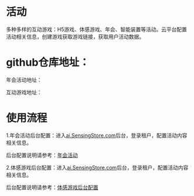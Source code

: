 # 活动

多种多样的互动游戏：H5游戏、体感游戏、年会、智能装置等活动。云平台配置活动相关信息，创建游戏获取游戏链接，获取用户活动数据。


#  github仓库地址：

年会活动地址：

互动游戏地址：

# 使用流程

1.年会活动后台配置：进入[ai.SensingStore.com](https://ai.sensingstore.com/)后台，登录租户，配置活动内容相关信息。
   
 后台配置说明请参考：[年会活动](https://github.com/troncell/SensingDocs/blob/main/Docs/Activity/%E5%B9%B4%E4%BC%9A%E6%B4%BB%E5%8A%A8.md)

 2.体感游戏后台配置：进入[ai.SensingStore.com](https://ai.sensingstore.com/)后台，登录租户，配置活动内容相关信息。

  后台配置说明请参考：[体感游戏后台配置](https://github.com/troncell/SensingDocs/blob/main/Docs/Activity/%E4%BD%93%E6%84%9F%E6%B8%B8%E6%88%8F%E5%90%8E%E5%8F%B0%E9%85%8D%E7%BD%AE.md)